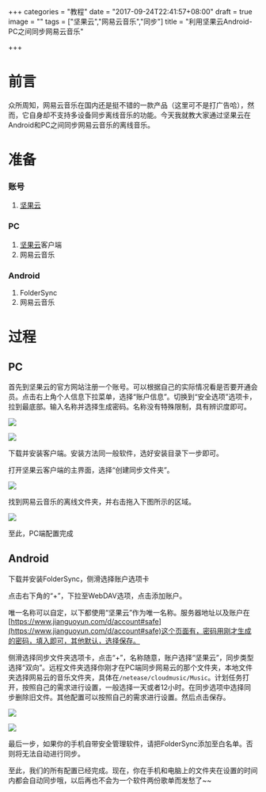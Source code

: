 +++
categories = "教程"
date = "2017-09-24T22:41:57+08:00"
draft = true
image = ""
tags = ["坚果云","网易云音乐","同步"]
title = "利用坚果云Android-PC之间同步网易云音乐"

+++

# 前言

众所周知，网易云音乐在国内还是挺不错的一款产品（这里可不是打广告哈），然而，它自身却不支持多设备同步离线音乐的功能。今天我就教大家通过坚果云在Android和PC之间同步网易云音乐的离线音乐。

# 准备

### 账号
1. [坚果云](https://www.jianguoyun.com/)

### PC
1. [坚果云](https://www.jianguoyun.com/)客户端
2. 网易云音乐

### Android
1. FolderSync
2. 网易云音乐

# 过程

## PC
首先到坚果云的官方网站注册一个账号。可以根据自己的实际情况看是否要开通会员。点击右上角个人信息下拉菜单，选择“账户信息”。切换到“安全选项”选项卡，拉到最底部。输入名称并选择生成密码。名称没有特殊限制，具有辨识度即可。

![](https://ws1.sinaimg.cn/large/006B8wjnly1fjvxr5peqyj307009nglj.jpg)

![](https://ws1.sinaimg.cn/large/006B8wjnly1fjvxre3q85j311y0kggn7.jpg)

下载并安装客户端。安装方法同一般软件，选好安装目录下一步即可。

打开坚果云客户端的主界面，选择“创建同步文件夹”。

![](https://ws1.sinaimg.cn/large/006B8wjnly1fjvxj723nqj30ak0dsjrl.jpg)

找到网易云音乐的离线文件夹，并右击拖入下图所示的区域。

![](https://ws1.sinaimg.cn/large/006B8wjnly1fjvxjmsztfj30dm0cpq39.jpg)

至此，PC端配置完成

## Android
下载并安装FolderSync，侧滑选择账户选项卡

点击右下角的“+”，下拉至WebDAV选项，点击添加账户。

唯一名称可以自定，以下都使用“坚果云”作为唯一名称。服务器地址以及账户在[https://www.jianguoyun.com/d/account#safe](https://www.jianguoyun.com/d/account#safe)这个页面有，密码用刚才生成的密码，填入即可，其他默认，选择保存。

侧滑选择同步文件夹选项卡，点击“+”，名称随意，账户选择“坚果云”，同步类型选择“双向”。远程文件夹选择你刚才在PC端同步网易云的那个文件夹，本地文件夹选择网易云的音乐文件夹，具体在`/netease/cloudmusic/Music`。计划任务打开，按照自己的需求进行设置，一般选择一天或者12小时。在同步选项中选择同步删除旧文件。其他配置可以按照自己的需求进行设置。然后点击保存。

![](https://ws1.sinaimg.cn/large/006B8wjnly1fjw2mybfh6j30u01hc41k.jpg)

![](https://ws1.sinaimg.cn/large/006B8wjnly1fjw2n0bo7rj30u01hc797.jpg)

最后一步，如果你的手机自带安全管理软件，请把FolderSync添加至白名单。否则将无法自动进行同步。

至此，我们的所有配置已经完成。现在，你在手机和电脑上的文件夹在设置的时间内都会自动同步哦，以后再也不会为一个软件两份歌单而发愁了~~

